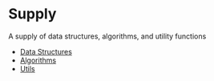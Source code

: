 # Supply

A supply of data structures, algorithms, and utility functions

- [Data Structures](https://github.com/wesokuhara/supply/tree/master/src/data-structures)
- [Algorithms](https://github.com/wesokuhara/supply/tree/master/src/algorithms)
- [Utils](https://github.com/wesokuhara/supply/tree/master/src/util)
